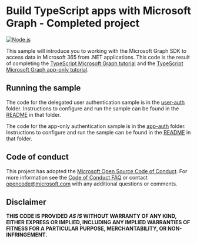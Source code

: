 # Build TypeScript apps with Microsoft Graph - Completed project

[![Node.js](https://github.com/microsoftgraph/msgraph-training-typescript/actions/workflows/nodejs.yml/badge.svg)](https://github.com/microsoftgraph/msgraph-training-typescript/actions/workflows/nodejs.yml)

This sample will introduce you to working with the Microsoft Graph SDK to access data in Microsoft 365 from .NET applications. This code is the result of completing the [TypeScript Microsoft Graph tutorial](https://docs.microsoft.com/graph/tutorials/typescript) and the [TypeScript Microsoft Graph app-only tutorial](https://docs.microsoft.com/graph/tutorials/typescript-app-only).

## Running the sample

The code for the delegated user authentication sample is in the [user-auth](user-auth) folder. Instructions to configure and run the sample can be found in the [README](user-auth/README.md) in that folder.

The code for the app-only authentication sample is in the [app-auth](app-auth) folder. Instructions to configure and run the sample can be found in the [README](app-auth/README.md) in that folder.

## Code of conduct

This project has adopted the [Microsoft Open Source Code of Conduct](https://opensource.microsoft.com/codeofconduct/). For more information see the [Code of Conduct FAQ](https://opensource.microsoft.com/codeofconduct/faq/) or contact [opencode@microsoft.com](mailto:opencode@microsoft.com) with any additional questions or comments.

## Disclaimer

**THIS CODE IS PROVIDED _AS IS_ WITHOUT WARRANTY OF ANY KIND, EITHER EXPRESS OR IMPLIED, INCLUDING ANY IMPLIED WARRANTIES OF FITNESS FOR A PARTICULAR PURPOSE, MERCHANTABILITY, OR NON-INFRINGEMENT.**
